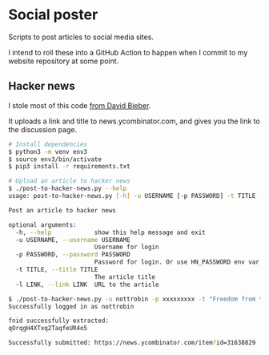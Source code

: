 # Social poster

Scripts to post articles to social media sites.

I intend to roll these into a GitHub Action to happen when I commit to my website repository at some point.

## Hacker news

I stole most of this code [from David Bieber](https://davidbieber.com/snippets/2020-05-02-hackernews-submit/).

It uploads a link and title to news.ycombinator.com, and gives you the link to the discussion page.

``` bash
# Install dependencies
$ python3 -m venv env3
$ source env3/bin/activate
$ pip3 install -r requirements.txt

# Upload an article to hacker news
$ ./post-to-hacker-news.py --help
usage: post-to-hacker-news.py [-h] -u USERNAME [-p PASSWORD] -t TITLE -l LINK

Post an article to hacker news

optional arguments:
  -h, --help            show this help message and exit
  -u USERNAME, --username USERNAME
                        Username for login
  -p PASSWORD, --password PASSWORD
                        Password for login. Or use HN_PASSWORD env var.
  -t TITLE, --title TITLE
                        The article title
  -l LINK, --link LINK  URL to the article

$ ./post-to-hacker-news.py -u nottrobin -p xxxxxxxxx -t "Freedom from the tyranny of metrics" -l "https://robinwinslow.uk/freedom-from-the-tyranny-of-metrics"
Successfully logged in as nottrobin

fnid successfully extracted:
qOrqgH4XTxq2TaqfeUR4o5

Successfully submitted: https://news.ycombinator.com/item?id=31638829
```
